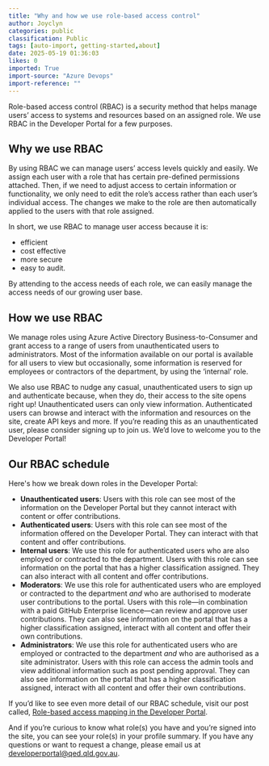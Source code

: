 ```yaml
---
title: "Why and how we use role-based access control"
author: Joyclyn
categories: public
classification: Public
tags: [auto-import, getting-started,about]
date: 2025-05-19 01:36:03
likes: 0
imported: True 
import-source: "Azure Devops"
import-reference: ""
---
```


Role-based access control (RBAC) is a security method that helps manage users’ access to systems and resources based on an assigned role. We use RBAC in the Developer Portal for a few purposes.
 
## Why we use RBAC
 
By using RBAC we can manage users’ access levels quickly and easily. We assign each user with a role that has certain pre-defined permissions attached. Then, if we need to adjust access to certain information or functionality, we only need to edit the role’s access rather than each user’s individual access. The changes we make to the role are then automatically applied to the users with that role assigned.
 
In short, we use RBAC to manage user access because it is:
 
- efficient
- cost effective
- more secure
- easy to audit.

By attending to the access needs of each role, we can easily manage the access needs of our growing user base.
 
## How we use RBAC
 
We manage roles using Azure Active Directory Business-to-Consumer and grant access to a range of users from unauthenticated users to administrators. Most of the information available on our portal is available for all users to view but occasionally, some information is reserved for employees or contractors of the department, by using the ‘internal’ role.
 
We also use RBAC to nudge any casual, unauthenticated users to sign up and authenticate because, when they do, their access to the site opens right up! Unauthenticated users can only view information. Authenticated users can browse and interact with the information and resources on the site, create API keys and more. If you’re reading this as an unauthenticated user, please consider signing up to join us. We’d love to welcome you to the Developer Portal!
 
## Our RBAC schedule
 
Here's how we break down roles in the Developer Portal:

- **Unauthenticated users**: Users with this role can see most of the information on the Developer Portal but they cannot interact with content or offer contributions.
- **Authenticated users**: Users with this role can see most of the information offered on the Developer Portal. They can interact with that content and offer contributions.
- **Internal users**: We use this role for authenticated users who are also employed or contracted to the department. Users with this role can see information on the portal that has a higher classification assigned. They can also interact with all content and offer contributions.
- **Moderators**: We use this role for authenticated users who are employed or contracted to the department *and* who are authorised to moderate user contributions to the portal. Users with this role—in combination with a paid GitHub Enterprise licence—can review and approve user contributions. They can also see information on the portal that has a higher classification assigned, interact with all content and offer their own contributions.
- **Administrators**: We use this role for authenticated users who are employed or contracted to the department *and* who are authorised as a site administrator. Users with this role can access the admin tools and view additional information such as post pending approval. They can also see information on the portal that has a higher classification assigned, interact with all content and offer their own contributions.

If you’d like to see even more detail of our RBAC schedule, visit our post called, [Role-based access mapping in the Developer Portal](/public/Role-based_access_mapping_in_the_Developer_Portal/).
 
And if you’re curious to know what role(s) you have and you’re signed into the site, you can see your role(s) in your profile summary. If you have any questions or want to request a change, please email us at developerportal@qed.qld.gov.au.